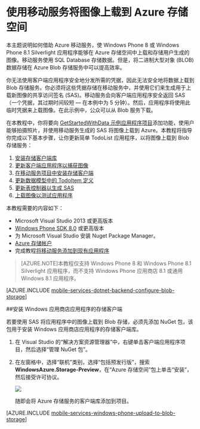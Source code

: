 <properties 
	pageTitle="使用移动服务将图像上载到 Blob 存储 (Windows Phone) | 移动服务" 
	description="了解如何使用移动服务将图像上载到 Azure Blob 存储。" 
	documentationCenter="windows" 
	authors="ggailey777" 
	writer="glenga" 
	services="mobile-services,storage" 
	manager="dwrede" 
	editor=""/>

<tags 
	ms.service="mobile-services" 
	ms.date="02/25/2015" 
	wacn.date="06/26/2015"/>

# 使用移动服务将图像上载到 Azure 存储空间



本主题说明如何借助 Azure 移动服务，使 Windows Phone 8 或 Windows Phone 8.1 Silverlight 应用程序能够在 Azure 存储空间中上载和存储用户生成的图像。移动服务使用 SQL Database 存储数据。但是，将二进制大型对象 (BLOB) 数据存储在 Azure Blob 存储服务中可以提高效率。

你无法使用客户端应用程序安全地分发所需的凭据，因此无法安全地将数据上载到 Blob 存储服务。你必须将这些凭据存储在移动服务中，并使用它们来生成用于上载新图像的共享访问签名 (SAS)。移动服务会向客户端应用程序安全返回 SAS（一个凭据，其过期时间较短 &mdash; 在本例中为 5 分钟）。然后，应用程序将使用此临时凭据来上载图像。在此示例中，公众可以从 Blob 服务下载。

在本教程中，你将要向 [GetStartedWithData 示例应用程序项目](mobile-services-dotnet-backend-windows-phone-get-started-data)添加功能，使用户能够拍摄照片，并使用移动服务生成的 SAS 将图像上载到 Azure。本教程将指导你完成以下基本步骤，让你更新简单 TodoList 应用程序，以将图像上载到 Blob 存储服务：

1. [安装存储客户端库]
2. [更新客户端应用程序以捕获图像]
3. [在移动服务项目中安装存储客户端]
4. [更新数据模型中的 TodoItem 定义]
5. [更新表控制器以生成 SAS]
6. [上载图像以测试应用程序]

本教程需要的内容如下：

+ Microsoft Visual Studio 2013 或更高版本
+ [Windows Phone SDK 8.0] 或更高版本
+ 为 Microsoft Visual Studio 安装 Nuget Package Manager。
+ [Azure 存储帐户][How To Create a Storage Account]
+ 完成教程[将移动服务添加到现有应用程序](mobile-services-dotnet-backend-windows-phone-get-started-data)  

>[AZURE.NOTE]本教程仅支持 Windows Phone 8 和 Windows Phone 8.1 Silverlight 应用程序，而不支持 Windows Phone 应用商店 8.1 或通用 Windows 8.1 应用程序。

[AZURE.INCLUDE [mobile-services-dotnet-backend-configure-blob-storage](../includes/mobile-services-dotnet-backend-configure-blob-storage.md)]

##<a name="install-storage-client"></a>安装 Windows 应用商店应用程序的存储客户端

若要使用 SAS 将应用程序中的图像上载到 Blob 存储，必须先添加 NuGet 包，该包用于安装 Windows 应用商店应用程序的存储客户端库。

1. 在 Visual Studio 的“解决方案资源管理器”中，右键单击客户端应用程序项目，然后选择“管理 NuGet 包”。

2. 在左窗格中，选择“联机”类别，选择“包括预发行版”，搜索 **WindowsAzure.Storage-Preview**，在“Azure 存储空间”包上单击“安装”，然后接受许可协议。

  	![][2]

  	随即会将 Azure 存储服务的客户端库添加到项目。

[AZURE.INCLUDE [mobile-services-windows-phone-upload-to-blob-storage](../includes/mobile-services-windows-phone-upload-to-blob-storage.md)]
 
<!-- Anchors. -->

[安装存储客户端库]: #install-storage-client
[更新客户端应用程序以捕获图像]: #add-select-images
[在移动服务项目中安装存储客户端]: #storage-client-server
[更新数据模型中的 TodoItem 定义]: #update-data-model
[更新表控制器以生成 SAS]: #update-scripts
[上载图像以测试应用程序]: #test
[Next Steps]: #next-steps

<!-- Images. -->

[2]: ./media/mobile-services-dotnet-backend-windows-phone-upload-data-blob-storage/mobile-add-storage-nuget-package-dotnet.png

<!-- URLs. -->

[Send email from Mobile Services with SendGrid]: store-sendgrid-mobile-services-send-email-scripts
[Schedule backend jobs in Mobile Services]: mobile-services-dotnet-backend-schedule-recurring-tasks
[Get started with Mobile Services]: mobile-services-windows-phone-get-started

[Azure Management Portal]: https://manage.windowsazure.cn/
[How To Create a Storage Account]: storage-create-storage-account
[Azure Storage Client library for Store apps]: http://go.microsoft.com/fwlink/p/?LinkId=276866
[Mobile Services .NET How-to Conceptual Reference]: mobile-services-windows-dotnet-how-to-use-client-library
[Windows Phone SDK 8.0]: http://www.microsoft.com/zh-cn/download/details.aspx?id=35471

<!---HONumber=61-->